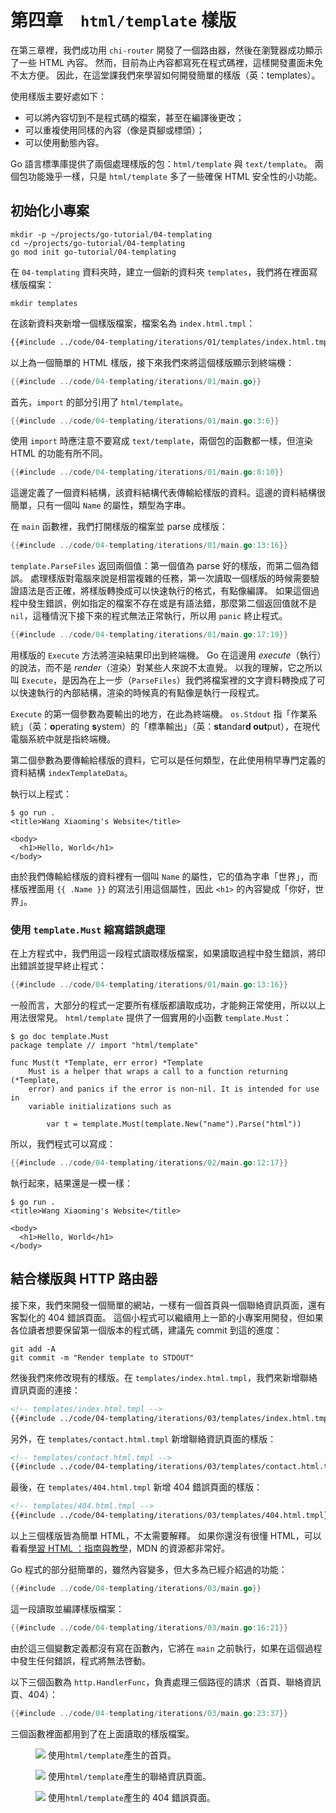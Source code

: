 # 第四章&#x3000;`html/template` 樣版

在第三章裡，我們成功用 `chi-router` 開發了一個路由器，然後在瀏覽器成功顯示了一些 HTML 內容。
然而，目前為止內容都寫死在程式碼裡，這樣開發畫面未免不太方便。
因此，在這堂課我們來學習如何開發簡單的樣版（英：templates）。

使用樣版主要好處如下：

- 可以將內容切到不是程式碼的檔案，甚至在編譯後更改；
- 可以重複使用同樣的內容（像是頁腳或標頭）；
- 可以使用動態內容。

Go 語言標準庫提供了兩個處理樣版的包：`html/template` 與 `text/template`。
兩個包功能幾乎一樣，只是 `html/template` 多了一些確保 HTML 安全性的小功能。

## 初始化小專案

```shell
mkdir -p ~/projects/go-tutorial/04-templating
cd ~/projects/go-tutorial/04-templating
go mod init go-tutorial/04-templating
```

在 `04-templating` 資料夾時，建立一個新的資料夾 `templates`，我們將在裡面寫樣版檔案：

```shell
mkdir templates
```

在該新資料夾新增一個樣版檔案，檔案名為 `index.html.tmpl`：

```html
{{#include ../code/04-templating/iterations/01/templates/index.html.tmpl:1:5}}
```

以上為一個簡單的 HTML 樣版，接下來我們來將這個樣版顯示到終端機：

```go
{{#include ../code/04-templating/iterations/01/main.go}}
```

首先，`import` 的部分引用了 `html/template`。

```go
{{#include ../code/04-templating/iterations/01/main.go:3:6}}
```

使用 `import` 時應注意不要寫成 `text/template`，兩個包的函數都一樣，但渲染 HTML 的功能有所不同。

```go
{{#include ../code/04-templating/iterations/01/main.go:8:10}}
```

這邊定義了一個資料結構，該資料結構代表傳輸給樣版的資料。這邊的資料結構很簡單，只有一個叫 `Name` 的屬性，類型為字串。

在 `main` 函數裡，我們打開樣版的檔案並 parse 成樣版：

```go
{{#include ../code/04-templating/iterations/01/main.go:13:16}}
```

`template.ParseFiles` 返回兩個值：第一個值為 parse 好的樣版，而第二個為錯誤。
處理樣版對電腦來說是相當複雜的任務，第一次讀取一個樣版的時候需要驗證語法是否正確，將樣版轉換成可以快速執行的格式，有點像編譯。
如果這個過程中發生錯誤，例如指定的檔案不存在或是有語法錯，那麼第二個返回值就不是 `nil`，這種情況下接下來的程式無法正常執行，所以用 `panic` 終止程式。

```go
{{#include ../code/04-templating/iterations/01/main.go:17:19}}
```

用樣版的 `Execute` 方法將渲染結果印出到終端機。
Go 在這邊用 _execute_（執行）的說法，而不是 _render_（渲染）對某些人來說不太直覺。
以我的理解，它之所以叫 `Execute`，是因為在上一步（`ParseFiles`）我們將檔案裡的文字資料轉換成了可以快速執行的內部結構，渲染的時候真的有點像是執行一段程式。

`Execute` 的第一個參數為要輸出的地方，在此為終端機。
`os.Stdout` 指「作業系統」（英：**o**perating **s**ystem）的「標準輸出」（英：**st**andar**d out**put），在現代電腦系統中就是指終端機。

第二個參數為要傳輸給樣版的資料，它可以是任何類型，在此使用稍早專門定義的資料結構 `indexTemplateData`。

執行以上程式：

```shell
$ go run .
<title>Wang Xiaoming's Website</title>

<body>
  <h1>Hello, World</h1>
</body>
```

由於我們傳輸給樣版的資料裡有一個叫 `Name` 的屬性，它的值為字串「世界」，而樣版裡面用 `{{ .Name }}` 的寫法引用這個屬性，因此 `<h1>` 的內容變成「你好，世界」。

### 使用 `template.Must` 縮寫錯誤處理

在上方程式中，我們用這一段程式讀取樣版檔案，如果讀取過程中發生錯誤，將印出錯誤並提早終止程式：

```go
{{#include ../code/04-templating/iterations/01/main.go:13:16}}
```

一般而言，大部分的程式一定要所有樣版都讀取成功，才能夠正常使用，所以以上用法很常見。
`html/template` 提供了一個實用的小函數 `template.Must`：

```shell
$ go doc template.Must
package template // import "html/template"

func Must(t *Template, err error) *Template
    Must is a helper that wraps a call to a function returning (*Template,
    error) and panics if the error is non-nil. It is intended for use in
    variable initializations such as

        var t = template.Must(template.New("name").Parse("html"))
```

所以，我們程式可以寫成：

```go
{{#include ../code/04-templating/iterations/02/main.go:12:17}}
```

執行起來，結果還是一模一樣：

```shell
$ go run .
<title>Wang Xiaoming's Website</title>

<body>
  <h1>Hello, World</h1>
</body>
```

## 結合樣版與 HTTP 路由器

接下來，我們來開發一個簡單的網站，一樣有一個首頁與一個聯絡資訊頁面，還有客製化的 404 錯誤頁面。
這個小程式可以繼續用上一節的小專案用開發，但如果各位讀者想要保留第一個版本的程式碼，建議先 commit 到這的進度：

```shell
git add -A
git commit -m "Render template to STDOUT"
```

然後我們來修改現有的樣版。在 `templates/index.html.tmpl`，我們來新增聯絡資訊頁面的連接：

```html
<!-- templates/index.html.tmpl -->
{{#include ../code/04-templating/iterations/03/templates/index.html.tmpl}}
```

另外，在 `templates/contact.html.tmpl` 新增聯絡資訊頁面的樣版：

```html
<!-- templates/contact.html.tmpl -->
{{#include ../code/04-templating/iterations/03/templates/contact.html.tmpl}}
```

最後，在 `templates/404.html.tmpl` 新增 404 錯誤頁面的樣版：

```html
<!-- templates/404.html.tmpl -->
{{#include ../code/04-templating/iterations/03/templates/404.html.tmpl}}
```

以上三個樣版皆為簡單 HTML，不太需要解釋。
如果你還沒有很懂 HTML，可以看看<a href="https://developer.mozilla.org/zh-TW/docs/Learn/HTML" target="_blank" rel="noopener noreferrer">學習 HTML ：指南與教學</a>，MDN 的資源都非常好。

Go 程式的部分挺簡單的，雖然內容變多，但大多為已經介紹過的功能：

```go
{{#include ../code/04-templating/iterations/03/main.go}}
```

這一段讀取並編譯樣版檔案：

```go
{{#include ../code/04-templating/iterations/03/main.go:16:21}}
```

由於這三個變數定義都沒有寫在函數內，它將在 `main` 之前執行，如果在這個過程中發生任何錯誤，程式將無法啓動。

以下三個函數為 `http.HandlerFunc`，負責處理三個路徑的請求（首頁、聯絡資訊頁、404）：

```go
{{#include ../code/04-templating/iterations/03/main.go:23:37}}
```

三個函數裡面都用到了在上面讀取的樣版檔案。

<figure class="bordered-figure">
<a href="/images/04/main-template.webp" target="_blank" rel="noopener noreferrer"><img src="/images/04/main-template.webp" /></a>
<caption>使用<code>html/template</code>產生的首頁。</caption>
</figure>

<figure class="bordered-figure">
<a href="/images/04/contact-template.webp" target="_blank" rel="noopener noreferrer"><img src="/images/04/contact-template.webp" /></a>
<caption>使用<code>html/template</code>產生的聯絡資訊頁面。</caption>
</figure>

<figure class="bordered-figure">
<a href="/images/04/404-template.webp" target="_blank" rel="noopener noreferrer"><img src="/images/04/404-template.webp" /></a>
<caption>使用<code>html/template</code>產生的 404 錯誤頁面。</caption>
</figure>

